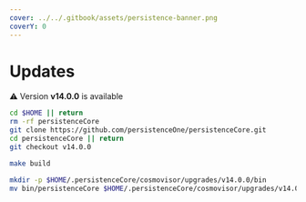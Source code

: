 ```yaml
---
cover: ../../.gitbook/assets/persistence-banner.png
coverY: 0
---
```


# Updates

⚠️ Version **v14.0.0** is available

```bash
cd $HOME || return
rm -rf persistenceCore
git clone https://github.com/persistenceOne/persistenceCore.git
cd persistenceCore || return
git checkout v14.0.0

make build

mkdir -p $HOME/.persistenceCore/cosmovisor/upgrades/v14.0.0/bin
mv bin/persistenceCore $HOME/.persistenceCore/cosmovisor/upgrades/v14.0.0/bin/
```

